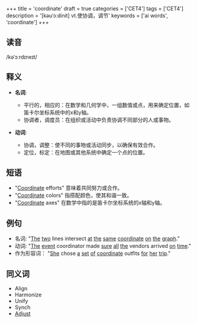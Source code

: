 +++
title = 'coordinate'
draft = true
categories = ['CET4']
tags = ['CET4']
description = '[kəuˈɔːdinit] vt.使协调，调节'
keywords = ['ai words', 'coordinate']
+++

## 读音
/kəˈɔːrdɪneɪt/

## 释义
- **名词**: 
   - 平行的，相应的：在数学和几何学中，一组数值或点，用来确定位置，如笛卡尔坐标系统中的x和y轴。
   - 协调者，调度员：在组织或活动中负责协调不同部分的人或事物。

- **动词**:
   - 协调，调整：使不同的事物或活动同步，以确保有效合作。
   - 定位，标定：在地图或其他系统中确定一个点的位置。

## 短语
- "[Coordinate](/post/coordinate/) efforts" 意味着共同努力或合作。
- "[Coordinate](/post/coordinate/) colors" 指搭配颜色，使其和谐一致。
- "[Coordinate](/post/coordinate/) axes" 在数学中指的是笛卡尔坐标系统的x轴和y轴。

## 例句
- 名词: "[The](/post/the/) [two](/post/two/) lines intersect [at](/post/at/) [the](/post/the/) [same](/post/same/) [coordinate](/post/coordinate/) [on](/post/on/) [the](/post/the/) [graph](/post/graph/)."
- 动词: "[The](/post/the/) [event](/post/event/) coordinator made [sure](/post/sure/) [all](/post/all/) [the](/post/the/) vendors arrived [on](/post/on/) [time](/post/time/)."
- 作为形容词： "[She](/post/she/) chose [a](/post/a/) [set](/post/set/) [of](/post/of/) [coordinate](/post/coordinate/) outfits [for](/post/for/) [her](/post/her/) [trip](/post/trip/)."

## 同义词
- Align
- Harmonize
- Unify
- Synch
- [Adjust](/post/adjust/)
